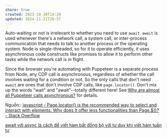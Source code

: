 ```yaml
---
share: true
created: 2023-10-30T14:29
updated: 2024-11-21T20:57
---
```

Auto-waiting or not is irrelevant to whether you need to use `await`. `await` is used whenever there's a network call, a system call, or inter-process communication that needs to talk to another process or the operating system. Node is single-threaded, so for it to operate efficiently, it uses asynchronous code constructs like promises to allow it to perform other tasks while the network call is in flight.

Since the browser you're automating with Puppeteer is a separate process from Node, any CDP call is asynchronous, regardless of whether the call involves waiting for a condition or not. So the only calls that don't need `await` are ones that don't involve CDP calls, like `page.locator()`. Don't mix up the words "wait" and "await"--totally different here! See [Why are almost all Puppeteer calls asynchronous?](https://stackoverflow.com/questions/71368256/why-are-almost-all-puppeteer-calls-asynchronous) for details.

Nguồn:: [javascript - Page.locator() is the recommended way to select and interact with elements. Why does it offer less functionalities than Page.$()? - Stack Overflow](https://stackoverflow.com/a/79210080/3416774)

[await với async là cách để viết hàm bất đồng bộ với tư duy khi viết hàm tuần tự](../../%E2%9C%8D%EF%B8%8FL%E1%BA%ADp%20tr%C3%ACnh/Ng%C3%B4n%20ng%E1%BB%AF/Ng%C3%B4n%20ng%E1%BB%AF%20l%E1%BA%ADp%20tr%C3%ACnh/JavaScript%20v%C3%A0%20Python/JavaScript/C%C3%BA%20ph%C3%A1p/Promise,%20async,%20await/await%20v%E1%BB%9Bi%20async%20l%C3%A0%20c%C3%A1ch%20%C4%91%E1%BB%83%20vi%E1%BA%BFt%20h%C3%A0m%20b%E1%BA%A5t%20%C4%91%E1%BB%93ng%20b%E1%BB%99%20v%E1%BB%9Bi%20t%C6%B0%20duy%20khi%20vi%E1%BA%BFt%20h%C3%A0m%20tu%E1%BA%A7n%20t%E1%BB%B1.md)